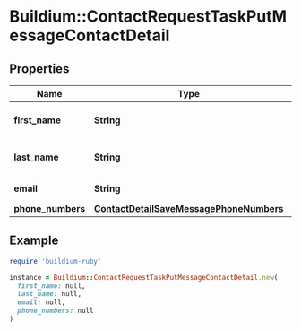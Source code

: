 # Buildium::ContactRequestTaskPutMessageContactDetail

## Properties

| Name | Type | Description | Notes |
| ---- | ---- | ----------- | ----- |
| **first_name** | **String** | First name of the contact. |  |
| **last_name** | **String** | Last name of the contact. | [optional] |
| **email** | **String** | Email of the contact. | [optional] |
| **phone_numbers** | [**ContactDetailSaveMessagePhoneNumbers**](ContactDetailSaveMessagePhoneNumbers.md) |  | [optional] |

## Example

```ruby
require 'buildium-ruby'

instance = Buildium::ContactRequestTaskPutMessageContactDetail.new(
  first_name: null,
  last_name: null,
  email: null,
  phone_numbers: null
)
```

